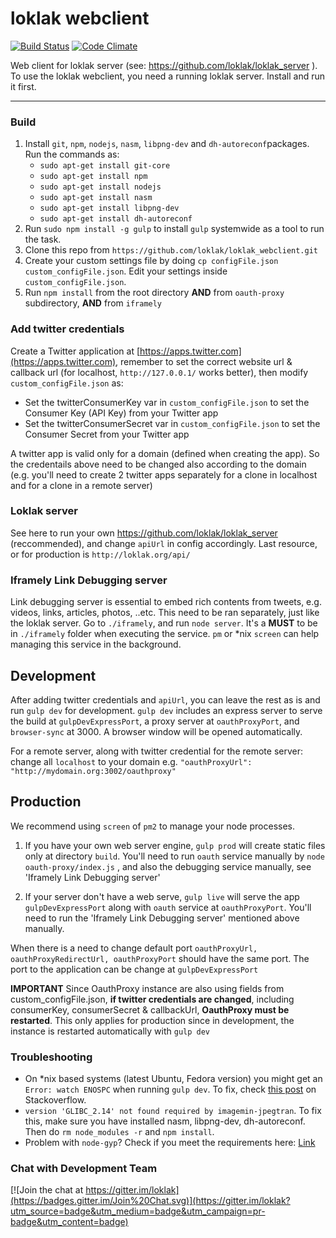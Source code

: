 loklak webclient
=====================================
[![Build Status](https://travis-ci.org/loklak/loklak_webclient.svg?branch=master)](https://travis-ci.org/loklak/loklak_webclient)
[![Code Climate](https://codeclimate.com/github/loklak/loklak_webclient/badges/gpa.svg)](https://codeclimate.com/github/loklak/loklak_webclient)

Web client for loklak server (see: https://github.com/loklak/loklak_server ).
To use the loklak webclient, you need a running loklak server.
Install and run it first.

---

### Build

1. Install `git`, `npm`, `nodejs`, `nasm`, `libpng-dev` and `dh-autoreconf`packages. 
   Run the commands as:
    * `sudo apt-get install git-core`
    * `sudo apt-get install npm`
    * `sudo apt-get install nodejs`
    * `sudo apt-get install nasm`
    * `sudo apt-get install libpng-dev`
    * `sudo apt-get install dh-autoreconf`
2. Run `sudo npm install -g gulp` to install `gulp` systemwide as a tool to run the task.
3. Clone this repo from `https://github.com/loklak/loklak_webclient.git`
4. Create your custom settings file by doing
   `cp configFile.json custom_configFile.json`.
   Edit your settings inside `custom_configFile.json`.
5. Run `npm install` from the root directory **AND** from `oauth-proxy` subdirectory, **AND** from `iframely`

### Add twitter credentials
Create a Twitter application at [https://apps.twitter.com](https://apps.twitter.com), remember to set the correct website url & callback url (for localhost, `http://127.0.0.1/` works better), then modify `custom_configFile.json` as:
* Set the twitterConsumerKey var in `custom_configFile.json` to set the Consumer Key (API Key) from your Twitter app
* Set the twitterConsumerSecret var in `custom_configFile.json` to set the Consumer Secret from your Twitter app  

A twitter app is valid only for a domain (defined when creating the app). So the credentails above need to be changed also according to the domain (e.g. you'll need to create 2 twitter apps separately for a clone in localhost and for a clone in a remote server)

### Loklak server
See here to run your own https://github.com/loklak/loklak_server (reccommended), and change `apiUrl` in config accordingly. Last resource, or for production is `http://loklak.org/api/`

### Iframely Link Debugging server
Link debugging server is essential to embed rich contents from tweets, e.g. videos, links, articles, photos, ..etc. This need to be ran separately, just like the loklak server. Go to `./iframely`, and run `node server`. It's a **MUST** to be in `./iframely` folder when executing the service. `pm` or *nix `screen` can help managing this service in the background.

## Development
After adding twitter credentials and `apiUrl`, you can leave the rest as is and run `gulp dev` for development. `gulp dev` includes an express server to serve the build at `gulpDevExpressPort`, a proxy server at `oauthProxyPort`, and `browser-sync` at 3000. A browser window will be opened automatically.

For a remote server, along with twitter credential for the remote server: change all `localhost` to your domain e.g. `"oauthProxyUrl": "http://mydomain.org:3002/oauthproxy"`

## Production
We recommend using `screen` of `pm2` to manage your node processes.

1. If you have your own web server engine, `gulp prod` will create static files only at directory `build`. You'll need to run `oauth` service manually by ```node oauth-proxy/index.js``` , and also the debugging service manually, see 'Iframely Link Debugging server'

2. If your server don't have a web serve, `gulp live` will serve the app `gulpDevExpressPort` along with `oauth` service at `oauthProxyPort`. You'll need to run the 'Iframely Link Debugging server' mentioned above manually. 

When there is a need to change default port `oauthProxyUrl, oauthProxyRedirectUrl, oauthProxyPort` should have the same port. The port to the application can be change at `gulpDevExpressPort`

**IMPORTANT** Since OauthProxy instance are also using fields from custom_configFile.json, **if twitter credentials are changed**, including consumerKey, consumerSecret & callbackUrl, **OauthProxy must be restarted**. This only applies for production since in development, the instance is restarted automatically with `gulp dev`

### Troubleshooting

- On *nix based systems (latest Ubuntu, Fedora version) you might get an
  `Error: watch ENOSPC` when running `gulp dev`.
   To fix, check [this post](http://stackoverflow.com/questions/16748737/grunt-watch-error-waiting-fatal-error-watch-enospc) on Stackoverflow. 
- `version 'GLIBC_2.14' not found required by imagemin-jpegtran`. To fix this, make sure you have installed nasm, libpng-dev, dh-autoreconf. Then do `rm node_modules -r` and `npm install`.
- Problem with `node-gyp`? Check if you meet the requirements here: [Link](https://github.com/TooTallNate/node-gyp)

### Chat with Development Team

[![Join the chat at https://gitter.im/loklak](https://badges.gitter.im/Join%20Chat.svg)](https://gitter.im/loklak?utm_source=badge&utm_medium=badge&utm_campaign=pr-badge&utm_content=badge)
